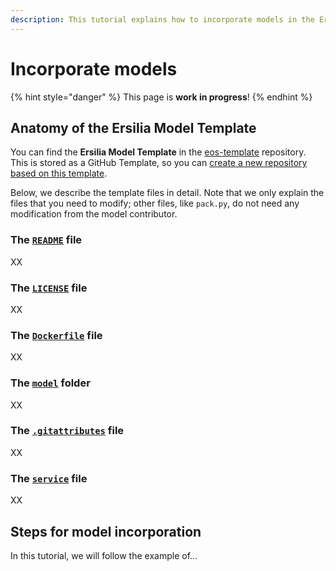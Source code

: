 ```yaml
---
description: This tutorial explains how to incorporate models in the Ersilia Model Hub
---
```


# Incorporate models

{% hint style="danger" %}
This page is **work in progress**!
{% endhint %}

## Anatomy of the Ersilia Model Template

You can find the **Ersilia Model Template** in the [eos-template](https://github.com/ersilia-os/eos-template) repository. This is stored as a GitHub Template, so you can [create a new repository based on this template](https://docs.github.com/en/repositories/creating-and-managing-repositories/creating-a-repository-from-a-template).

Below, we describe the template files in detail. Note that we only explain the files that you need to modify; other files, like `pack.py`, do not need any modification from the model contributor.

### The [`README`](https://github.com/ersilia-os/eos-template/blob/main/README.md) file

XX

### The [`LICENSE`](https://github.com/ersilia-os/eos-template/blob/main/LICENSE) file

XX

### The [`Dockerfile`](https://github.com/ersilia-os/eos-template/blob/main/Dockerfile) file

XX

### The [`model`](https://github.com/ersilia-os/eos-template/tree/main/model) folder

XX

### The [`.gitattributes`](https://github.com/ersilia-os/eos-template/blob/main/.gitattributes) file

XX

### The [`service`](https://github.com/ersilia-os/eos-template/blob/main/src/service.py) file

XX

## Steps for model incorporation

In this tutorial, we will follow the example of...



